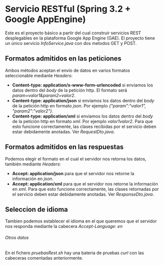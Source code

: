 # Servicio RESTful (Spring 3.2 + Google AppEngine)

Este es el proyecto básico a partir del cual construir servicios REST desplegables en la plataforma Google App Engine (GAE).
El proyecto tiene un único servicio *InfoService.java* con dos metodos GET y POST.

## Formatos admitidos en las peticiones
Ambos métodos aceptan el envío de datos en varios formatos seleccionable mediante *Headers*:

* **Content-type: application/x-www-form-urlencoded** si enviamos los datos dentro del *body* de la petición http. El formato será *param=valor1&param2=valor2*.
* **Content-type: application/json** si enviamos los datos dentro del *body* de la petición http en formato *json*. Por ejemplo *{"param":"valor1", "param2":"valor2"}*.
* **Content-type: application/xml** si enviamos los datos dentro del *body* de la petición http en formato *xml*. Por ejemplo *<nodo><param>valor1</param><param2>valor2</param2></nodo>*. Para que esto funcione correctamente, las clases recibidas por el servicio deben estar debidamente anotadas. Ver *RequestDto.java*.

## Formatos admitidos en las respuestas
Podemos elegir el formato en el cual el servidor nos retorna los datos, también mediante *Headers*:

* **Accept: application/json** para que el servidor nos retorne la información en *json*.
* **Accept: application/xml** para que el servidor nos retorne la información en *xml*. Para que esto funcione correctamente, las clases retornadas por el servicio deben estar debidamente anotadas. Ver *ResponseDto.java*.

## Seleccion de idioma
Tambien podemos establecer el idioma en el que queremos que el servidor nos responda mediante la cabecera *Accept-Language: en*

###### Otros datos
En el fichero *pruebasRest.sh* hay una bateria de pruebas *curl* con las cabeceras comentadas anteriormente.